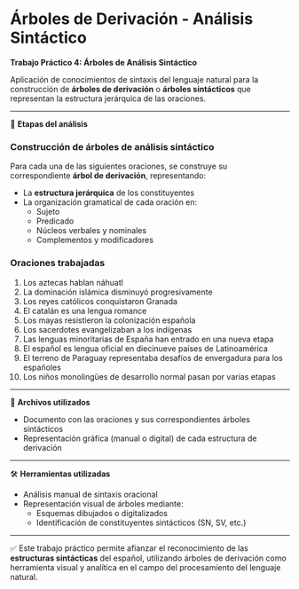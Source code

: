 # **Árboles de Derivación - Análisis Sintáctico**  
**Trabajo Práctico 4: Árboles de Análisis Sintáctico**

Aplicación de conocimientos de sintaxis del lenguaje natural para la construcción de **árboles de derivación** o **árboles sintácticos** que representan la estructura jerárquica de las oraciones.

---

🔧 **Etapas del análisis**

### **Construcción de árboles de análisis sintáctico**
Para cada una de las siguientes oraciones, se construye su correspondiente **árbol de derivación**, representando:
- La **estructura jerárquica** de los constituyentes
- La organización gramatical de cada oración en:
  - Sujeto
  - Predicado
  - Núcleos verbales y nominales
  - Complementos y modificadores

### **Oraciones trabajadas**
1. Los aztecas hablan náhuatl  
2. La dominación islámica disminuyó progresivamente  
3. Los reyes católicos conquistaron Granada  
4. El catalán es una lengua romance  
5. Los mayas resistieron la colonización española  
6. Los sacerdotes evangelizaban a los indígenas  
7. Las lenguas minoritarias de España han entrado en una nueva etapa  
8. El español es lengua oficial en diecinueve países de Latinoamérica  
9. El terreno de Paraguay representaba desafíos de envergadura para los españoles  
10. Los niños monolingües de desarrollo normal pasan por varias etapas

---

📁 **Archivos utilizados**
- Documento con las oraciones y sus correspondientes árboles sintácticos
- Representación gráfica (manual o digital) de cada estructura de derivación

---

🛠 **Herramientas utilizadas**
- Análisis manual de sintaxis oracional
- Representación visual de árboles mediante:
  - Esquemas dibujados o digitalizados
  - Identificación de constituyentes sintácticos (SN, SV, etc.)

---

✅ Este trabajo práctico permite afianzar el reconocimiento de las **estructuras sintácticas** del español, utilizando árboles de derivación como herramienta visual y analítica en el campo del procesamiento del lenguaje natural.
